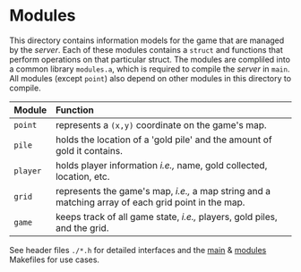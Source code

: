 # Modules

 This directory contains information models for the game that are managed by the *server*. Each of these modules contains a `struct` and functions that perform operations on that particular struct. The modules are compliled into a common library `modules.a`, which is required to compile the *server* in `main`. All modules (except `point`) also depend on other modules in this directory to compile.

| Module  | Function     |
| :------ | :------------ |
| `point` | represents a `(x,y)` coordinate on the game's map. |
| `pile`  | holds the location of a 'gold pile' and the amount of gold it contains. |
| `player`| holds player information *i.e.,* name, gold collected, location, etc.|
| `grid`  | represents the game's map, *i.e.,* a map string and a matching array of each grid point in the map.  |
| `game`  | keeps track of all game state, *i.e.,* players, gold piles, and the grid. |

See header files `./*.h` for detailed interfaces and the [main](../main/Makefile) & [modules](Makefile) Makefiles for use cases.
